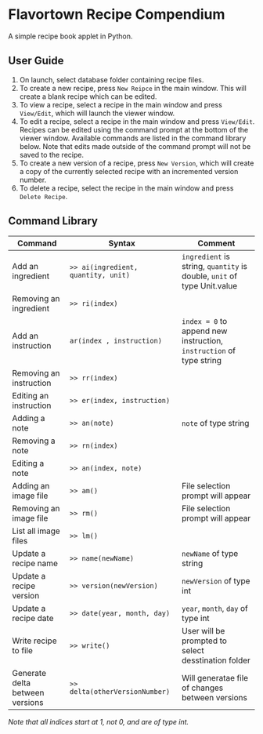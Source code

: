 # Flavortown Recipe Compendium
A simple recipe book applet in Python.

## User Guide

1. On launch, select database folder containing recipe files.
2. To create a new recipe, press `New Reipce` in the main window. This will create a blank recipe which can be edited.
3. To view a recipe, select a recipe in the main window and press `View/Edit`, which will launch the viewer window.
4. To edit a recipe, select a recipe in the main window and press `View/Edit`. Recipes can be edited using the command prompt at the bottom of the viewer window. Available commands are listed in the command library below. Note that edits made outside of the command prompt will not be saved to the recipe.
5. To create a new version of a recipe, press `New Version`, which will create a copy of the currently selected recipe with an incremented version number.
6. To delete a recipe, select the recipe in the main window and press `Delete Recipe`.

## Command Library

| Command | Syntax | Comment |
| -------- | ------- | ------- | 
| Add an ingredient  | `>> ai(ingredient, quantity, unit)` | `ingredient` is string, `quantity` is double, `unit` of type Unit.value |
| Removing an ingredient | `>> ri(index)` | |
| Add an instruction | `ar(index , instruction)` |  `index = 0` to append new instruction, `instruction` of type string |
| Removing an instruction | `>> rr(index)` | |
| Editing an instruction | `>> er(index, instruction)` | |
| Adding a note | `>> an(note)` | `note` of type string |
| Removing a note | `>> rn(index)` | |
| Editing a note | `>> an(index, note)` | |
| Adding an image file | `>> am()` | File selection prompt will appear |
| Removing an image file | `>> rm()` | File selection prompt will appear |
| List all image files | `>> lm()` | |
| Update a recipe name | `>> name(newName)` | `newName` of type string |
| Update a recipe version | `>> version(newVersion)` | `newVersion` of type int |
| Update a recipe date | `>> date(year, month, day)` | `year`, `month`, `day` of type int |
| Write recipe to file | `>> write()` | User will be prompted to select desstination folder |
| Generate delta between versions | `>> delta(otherVersionNumber)` | Will generatae file of changes between versions |

*Note that all indices start at 1, not 0, and are of type int.*
